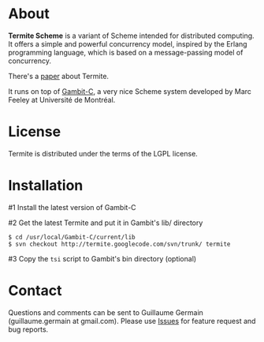 # About #

**Termite Scheme** is a variant of Scheme intended for distributed computing. It offers a simple and powerful concurrency model, inspired by the Erlang programming language, which is based on a message-passing model of concurrency.

There's a [paper](http://termite.googlecode.com/files/termite.pdf) about Termite.

It runs on top of [Gambit-C](http://www.iro.umontreal.ca/~gambit), a very nice Scheme system developed by Marc Feeley at Université de Montréal.

# License #

Termite is distributed under the terms of the LGPL license.

# Installation #

#1 Install the latest version of Gambit-C

#2 Get the latest Termite and put it in Gambit's lib/ directory

```
$ cd /usr/local/Gambit-C/current/lib
$ svn checkout http://termite.googlecode.com/svn/trunk/ termite
```


#3 Copy the `tsi` script to Gambit's bin directory (optional)

# Contact #

Questions and comments can be sent to Guillaume Germain (guillaume.germain at gmail.com).  Please use [Issues](http://code.google.com/p/termite/issues/list) for feature request and bug reports.